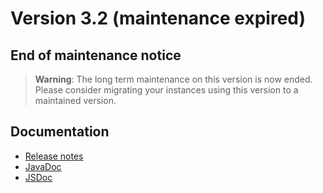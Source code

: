 Version 3.2 (maintenance expired)
=================================

End of maintenance notice
-------------------------

> **Warning**: The long term maintenance on this version is now ended.
> Please consider migrating your instances using this version to a maintained version.

Documentation
-------------

- [Release notes](/lesson/versions/legacy/v3-2/releasenote/index)
- [JavaDoc](https://platform.simplicite.io/3.2/javadoc/)
- [JSDoc](https://platform.simplicite.io/3.2/jsdoc/)
